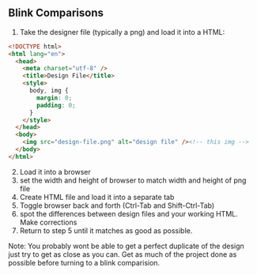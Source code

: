 ## Blink Comparisons

1. Take the designer file (typically a png) and load it into a HTML: 

```html
<!DOCTYPE html>
<html lang="en">
  <head>
    <meta charset="utf-8" />
    <title>Design File</title>
    <style>
      body, img {
        margin: 0;
        padding: 0;
      }
    </style>
  </head>
  <body>
    <img src="design-file.png" alt="design file" /><!-- this img -->
  </body>
</html>
```

2. Load it into a browser
3. set the width and height of browser to match width and height of png file
4. Create HTML file and load it into a separate tab
5. Toggle browser back and forth (Ctrl-Tab and Shift-Ctrl-Tab)
6. spot the differences between design files and your working HTML. Make corrections
7. Return to step 5 until it matches as good as possible.

Note: You probably wont be able to get a perfect duplicate of the design just try to get as close as you can. Get as much of the project done as possible before turning to a blink comparision.